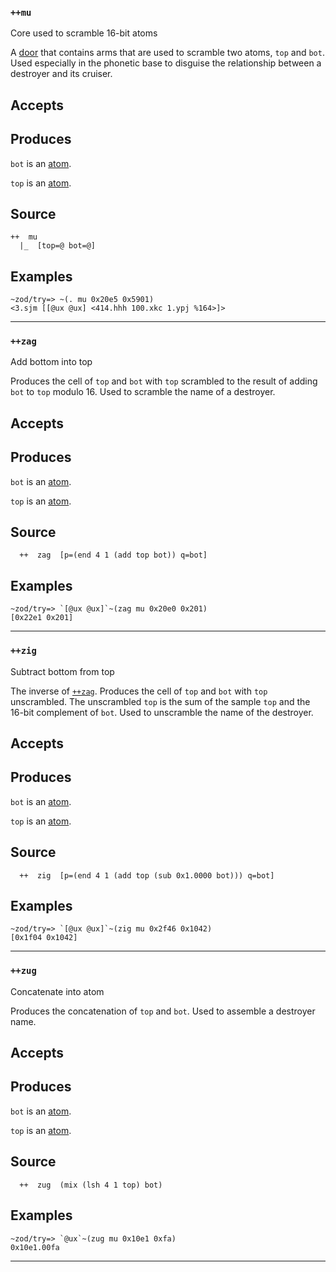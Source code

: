 ### `++mu`

Core used to scramble 16-bit atoms

A [door]() that contains arms that are used to scramble two atoms, `top`
and `bot`. Used especially in the phonetic base to disguise the
relationship between a destroyer and its cruiser.

Accepts
-------

Produces
--------

`bot` is an [atom]().

`top` is an [atom]().

Source
------

    ++  mu
      |_  [top=@ bot=@]

Examples
--------

    ~zod/try=> ~(. mu 0x20e5 0x5901)
    <3.sjm [[@ux @ux] <414.hhh 100.xkc 1.ypj %164>]>

------------------------------------------------------------------------

### `++zag`

Add bottom into top

Produces the cell of `top` and `bot` with `top` scrambled to the result
of adding `bot` to `top` modulo 16. Used to scramble the name of a
destroyer.

Accepts
-------

Produces
--------

`bot` is an [atom]().

`top` is an [atom]().

Source
------

      ++  zag  [p=(end 4 1 (add top bot)) q=bot]

Examples
--------

    ~zod/try=> `[@ux @ux]`~(zag mu 0x20e0 0x201)
    [0x22e1 0x201]

------------------------------------------------------------------------

### `++zig`

Subtract bottom from top

The inverse of [`++zag`](). Produces the cell of `top` and `bot` with
`top` unscrambled. The unscrambled `top` is the sum of the sample `top`
and the 16-bit complement of `bot`. Used to unscramble the name of the
destroyer.

Accepts
-------

Produces
--------

`bot` is an [atom]().

`top` is an [atom]().

Source
------

      ++  zig  [p=(end 4 1 (add top (sub 0x1.0000 bot))) q=bot]

Examples
--------

    ~zod/try=> `[@ux @ux]`~(zig mu 0x2f46 0x1042)
    [0x1f04 0x1042]

------------------------------------------------------------------------

### `++zug`

Concatenate into atom

Produces the concatenation of `top` and `bot`. Used to assemble a
destroyer name.

Accepts
-------

Produces
--------

`bot` is an [atom]().

`top` is an [atom]().

Source
------

      ++  zug  (mix (lsh 4 1 top) bot)

Examples
--------

    ~zod/try=> `@ux`~(zug mu 0x10e1 0xfa)
    0x10e1.00fa



***
